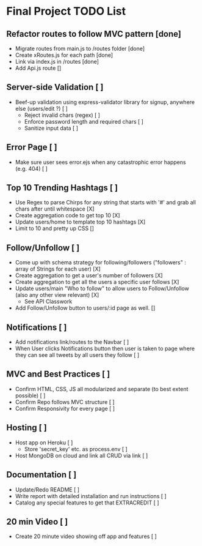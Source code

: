 # Final Project TODO List

## Refactor routes to follow MVC pattern [done]
- Migrate routes from main.js to /routes folder [done]
- Create xRoutes.js for each path [done]
- Link via index.js in /routes [done]
- Add Api.js route []

## Server-side Validation [ ]
- Beef-up validation using express-validator library for signup, anywhere else (users/edit ?) [ ]
    - Reject invalid chars (regex) [ ]
    - Enforce password length and required chars [ ]
    - Sanitize input data [ ]

## Error Page [ ]
- Make sure user sees error.ejs when any catastrophic error happens (e.g. 404) [ ]

## Top 10 Trending Hashtags [ ]
- Use Regex to parse Chirps for any string that starts with '#' and grab all chars after until whitespace [X]
- Create aggregation code to get top 10 [X]
- Update users/home to template top 10 hashtags [X]
- Limit to 10 and pretty up CSS []

## Follow/Unfollow [ ]
- Come up with schema strategy for following/followers ("followers" : array of Strings for each user) [X]
- Create aggregation to get a user's number of followers [X]
- Create aggregation to get all the users a specific user follows [X]
- Update users/main "Who to follow" to allow users to Follow/Unfollow (also any other view relevant) [X]
    - See API Classwork
- Add Follow/Unfollow button to users/:id page as well. []

## Notifications [ ]
- Add notifications link/routes to the Navbar [ ]
- When User clicks Notifications button then user is taken to page where they can see all tweets by all users they follow [ ]

## MVC and Best Practices [ ]
- Confirm HTML, CSS, JS all modularized and separate (to best extent possible) [ ]
- Confirm Repo follows MVC structure [ ]
- Confirm Responsivity for every page [ ]

## Hosting [ ]
- Host app on Heroku [ ]
    - Store 'secret_key' etc. as process.env [ ]
- Host MongoDB on cloud and link all CRUD via link [ ]

## Documentation [ ]
- Update/Redo README [ ]
- Write report with detailed installation and run instructions [ ]
- Catalog any special features to get that EXTRACREDIT [ ]

## 20 min Video [ ]
- Create 20 minute video showing off app and features [ ]
